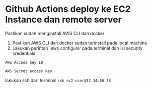 # Github Actions deploy ke EC2 Instance dan remote server
Pastikan sudah menginstall AWS CLI dan docker

1. Pastikan AWS CLI dan docker sudah terinstall pada local machine
2. Lakukan perintah 'aws configure' pada terminal dan isi security credentials 

`AWS Access key ID`

`AWS Secret access key`

lakukan ssh dari terminal
`ssh ec2-user@12.34.56.78`
